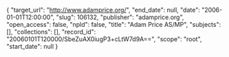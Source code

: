 {
  "target_url": "http://www.adamprice.org/", 
  "end_date": null, 
  "date": "2006-01-01T12:00:00", 
  "slug": 106132, 
  "publisher": "adamprice.org", 
  "open_access": false, 
  "npld": false, 
  "title": "Adam Price AS/MP", 
  "subjects": [], 
  "collections": [], 
  "record_id": "20060101T120000/SbeZuAX0iugP3+cLtW7d9A==", 
  "scope": "root", 
  "start_date": null
}

